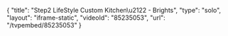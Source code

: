 {
    "title": "Step2 LifeStyle Custom Kitchen\u2122 - Brights",
    "type": "solo",
    "layout": "iframe-static",
    "videoId": "85235053",
    "url": "\/tvpembed\/85235053"
}